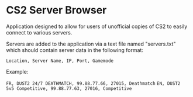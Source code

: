 # CS2 Server Browser

Application designed to allow for users of unofficial copies of CS2 to easily connect to various servers.

Servers are added to the application via a text file named "servers.txt" which should contain server data in the following format:

`Location, Server Name, IP, Port, Gamemode`

Example:

`FR, DUST2 24/7 DEATHMATCH, 99.88.77.66, 27015, Deathmatch`
`EN, DUST2 5v5 Competitive, 99.88.77.63, 27016, Competitive`